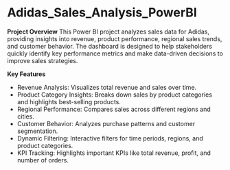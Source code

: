# Adidas_Sales_Analysis_PowerBI

**Project Overview**
This Power BI project analyzes sales data for Adidas, providing insights into revenue, product performance, regional sales trends, and customer behavior. The dashboard is designed to help stakeholders quickly identify key performance metrics and make data-driven decisions to improve sales strategies.

**Key Features**
- Revenue Analysis: Visualizes total revenue and sales over time.
- Product Category Insights: Breaks down sales by product categories and highlights best-selling products.
- Regional Performance: Compares sales across different regions and cities.
- Customer Behavior: Analyzes purchase patterns and customer segmentation.
- Dynamic Filtering: Interactive filters for time periods, regions, and product categories.
- KPI Tracking: Highlights important KPIs like total revenue, profit, and number of orders.
